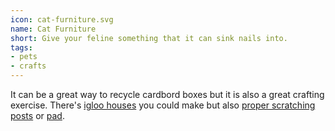```yaml
---
icon: cat-furniture.svg
name: Cat Furniture
short: Give your feline something that it can sink nails into.
tags:
- pets
- crafts
---
```


It can be a great way to recycle cardbord boxes but it is also a great crafting exercise. There's [igloo houses](https://www.instructables.com/id/Cardboard-Cat-Igloo-House/) you could make but also [proper scratching posts](https://www.instructables.com/id/Sturdy-Cat-Scratching-Post/) or [pad](https://www.instructables.com/id/Cat-Scratching-Pad/).